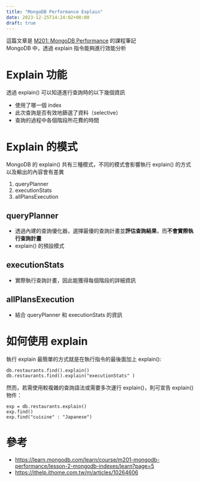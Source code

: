 ```yaml
---
title: "MongoDB Performance Explain"
date: 2023-12-25T14:24:02+08:00
draft: true
---
```


這篇文章是 [M201: MongoDB Performance](https://learn.mongodb.com/courses/m201-mongodb-performance) 的課程筆記  
MongoDB 中，透過 explain 指令能夠進行效能分析

# Explain 功能
透過 explain() 可以知道進行查詢時的以下幾個資訊
- 使用了哪一個 index
- 此次查詢是否有效地篩選了資料（selective）
- 查詢的過程中各個階段所花費的時間

# Explain 的模式
MongoDB 的 explain() 共有三種模式，不同的模式會影響執行 explain() 的方式以及輸出的內容會有差異
1. queryPlanner
2. executionStats
3. allPlansExecution

## queryPlanner
- 透過內建的查詢優化器，選擇最優的查詢計畫並**評估查詢結果**，而**不會實際執行查詢計畫**
- explain() 的預設模式

## executionStats
- 實際執行查詢計畫，因此能獲得每個階段的詳細資訊

## allPlansExecution
- 結合 queryPlanner 和 executionStats 的資訊

# 如何使用 explain
執行 explain 最簡單的方式就是在執行指令的最後面加上 explain():  
```
db.restaurants.find().explain()
db.restaurants.find().explain("executionStats" )
```

然而，若需使用較複雜的查詢語法或需要多次運行 explain()，則可宣告 explain() 物件：
```
exp = db.restaurants.explain()
exp.find()
exp.find("cuisine" : "Japanese")
```

# 參考
- https://learn.mongodb.com/learn/course/m201-mongodb-performance/lesson-2-mongodb-indexes/learn?page=5
- https://ithelp.ithome.com.tw/m/articles/10264606